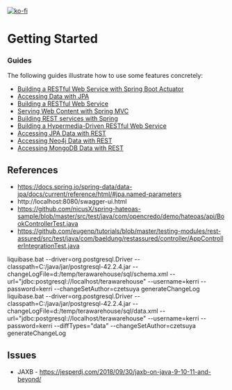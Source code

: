 [![ko-fi](https://www.ko-fi.com/img/githubbutton_sm.svg)](https://ko-fi.com/S6S0YXPX)

# Getting Started

### Guides
The following guides illustrate how to use some features concretely:

* [Building a RESTful Web Service with Spring Boot Actuator](https://spring.io/guides/gs/actuator-service/)
* [Accessing Data with JPA](https://spring.io/guides/gs/accessing-data-jpa/)
* [Building a RESTful Web Service](https://spring.io/guides/gs/rest-service/)
* [Serving Web Content with Spring MVC](https://spring.io/guides/gs/serving-web-content/)
* [Building REST services with Spring](https://spring.io/guides/tutorials/bookmarks/)
* [Building a Hypermedia-Driven RESTful Web Service](https://spring.io/guides/gs/rest-hateoas/)
* [Accessing JPA Data with REST](https://spring.io/guides/gs/accessing-data-rest/)
* [Accessing Neo4j Data with REST](https://spring.io/guides/gs/accessing-neo4j-data-rest/)
* [Accessing MongoDB Data with REST](https://spring.io/guides/gs/accessing-mongodb-data-rest/)

## References

 * https://docs.spring.io/spring-data/data-jpa/docs/current/reference/html/#jpa.named-parameters
 * http://localhost:8080/swagger-ui.html
 * https://github.com/nicusX/spring-hateoas-sample/blob/master/src/test/java/com/opencredo/demo/hateoas/api/BookControllerTest.java
 * https://github.com/eugenp/tutorials/blob/master/testing-modules/rest-assured/src/test/java/com/baeldung/restassured/controller/AppControllerIntegrationTest.java

liquibase.bat --driver=org.postgresql.Driver --classpath=C:/java/jar/postgresql-42.2.4.jar --changeLogFile=d:/temp/terawarehouse/sql/schema.xml --url="jdbc:postgresql://localhost/terawarehouse" --username=kerri --password=kerri --changeSetAuthor=czetsuya generateChangeLog
liquibase.bat --driver=org.postgresql.Driver --classpath=C:/java/jar/postgresql-42.2.4.jar --changeLogFile=d:/temp/terawarehouse/sql/data.xml --url="jdbc:postgresql://localhost/terawarehouse" --username=kerri --password=kerri --diffTypes="data" --changeSetAuthor=czetsuya generateChangeLog

## Issues

 * JAXB - https://jesperdj.com/2018/09/30/jaxb-on-java-9-10-11-and-beyond/